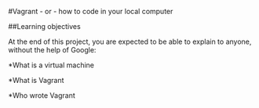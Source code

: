 #Vagrant - or - how to code in your local computer

##Learning objectives

At the end of this project, you are expected to be able to explain to anyone, without the help of Google:

*What is a virtual machine

*What is Vagrant

*Who wrote Vagrant
